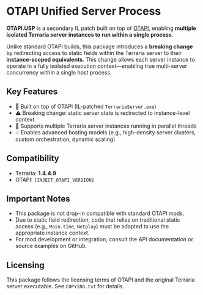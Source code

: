 # OTAPI Unified Server Process

**OTAPI.USP** is a secondary IL patch built on top of [OTAPI](https://github.com/SignatureBeef/Open-Terraria-API), enabling **multiple isolated Terraria server instances to run within a single process**.

Unlike standard OTAPI builds, this package introduces a **breaking change** by redirecting access to static fields within the Terraria server to their **instance-scoped equivalents**. This change allows each server instance to operate in a fully isolated execution context—enabling true multi-server concurrency within a single host process.

## Key Features

- 🧩 Built on top of OTAPI (IL-patched `TerrariaServer.exe`)
- ⚠️ Breaking change: static server state is redirected to instance-level context
- 🧵 Supports multiple Terraria server instances running in parallel threads
- 💡 Enables advanced hosting models (e.g., high-density server clusters, custom orchestration, dynamic scaling)

## Compatibility

- Terraria: **1.4.4.9**
- OTAPI: `[INJECT_OTAPI_VERSION]`

## Important Notes

- This package is not drop-in compatible with standard OTAPI mods.
- Due to static field redirection, code that relies on traditional static access (e.g., `Main.time`, `Netplay`) must be adapted to use the appropriate instance context.
- For mod development or integration, consult the API documentation or source examples on GitHub.

## Licensing

This package follows the licensing terms of OTAPI and the original Terraria server executable. See `COPYING.txt` for details.

